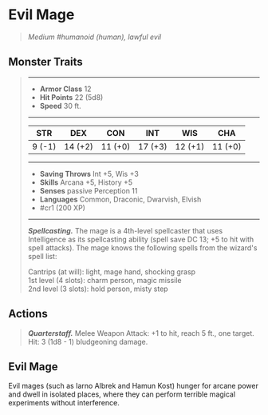 # Evil Mage
>*Medium #humanoid (human), lawful evil*
## Monster Traits
>___
>- **Armor Class** 12
>- **Hit Points** 22 (5d8)
>- **Speed** 30 ft.
>___
>|STR|DEX|CON|INT|WIS|CHA|
>|:---:|:---:|:---:|:---:|:---:|:---:|
>|9 (-1)|14 (+2)|11 (+0)|17 (+3)|12 (+1)|11 (+0)|
>___
>- **Saving Throws** Int +5, Wis +3
>- **Skills** Arcana +5, History +5
>- **Senses** passive Perception 11
>- **Languages** Common, Draconic, Dwarvish, Elvish
>- #cr1 (200 XP)
>___
>***Spellcasting.*** The mage is a 4th-level spellcaster that uses Intelligence as its spellcasting ability (spell save DC 13; +5 to hit with spell attacks). The mage knows the following spells from the wizard's spell list:  
>
>Cantrips (at will): light, mage hand, shocking grasp  
>1st level (4 slots): charm person, magic missile  
>2nd level (3 slots): hold person, misty step  
>
## Actions
>***Quarterstaff.*** Melee Weapon Attack: +1 to hit, reach 5 ft., one target. Hit: 3 (1d8 - 1) bludgeoning damage.
## Evil Mage
Evil mages (such as Iarno Albrek and Hamun Kost) hunger for arcane power and dwell in isolated places, where they can perform terrible magical experiments without interference.